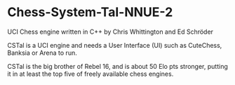 # Chess-System-Tal-NNUE-2
UCI Chess engine written in C++ by Chris Whittington and Ed Schröder

CSTal is a UCI engine and needs a User Interface (UI) such as CuteChess, Banksia or Arena to run.

CSTal is the big brother of Rebel 16, and is about 50 Elo pts stronger, putting it in at least the top five of freely available chess engines.
